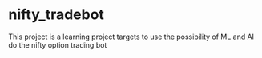 # nifty_tradebot
This project is a learning project targets to use the possibility of ML and AI do the nifty option trading bot 
